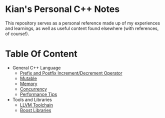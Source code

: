 # Kian's Personal C++ Notes
This repository serves as a personal reference made up of my experiences and learnings, as well as useful content found elsewhere (with references, of course!).

# Table Of Content
- General C++ Language
  - [Prefix and Postfix Increment/Decrement Operator](https://github.com/knejadfard/cppnotes/blob/master/incr_decr_op.md)
  - [Mutable](https://github.com/knejadfard/cppnotes/blob/master/mutable.md)
  - [Memory](https://github.com/knejadfard/cppnotes/blob/master/memory.md)
  - [Concurrency](https://github.com/knejadfard/cppnotes/blob/master/concurrency.md)
  - [Performance Tips](https://github.com/knejadfard/cppnotes/blob/master/performance_tips.md)
- Tools and Libraries
  - [LLVM Toolchain](https://github.com/knejadfard/cppnotes/blob/master/llvm_toolchain.md)
  - [Boost Libraries](https://github.com/knejadfard/cppnotes/blob/master/boost_libraries.md)
